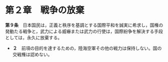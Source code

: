 第２章　戦争の放棄
==================

__第９条__　日本国民は，正義と秩序を基調とする国際平和を誠実に希求し，国権の発動たる戦争と，武力による威嚇または武力の行使は，国際紛争を解決する手段としては，永久に放棄する。
* __２__　前項の目的を達するための，陸海空軍その他の戦力は保持しない。国の交戦権は認めない。
